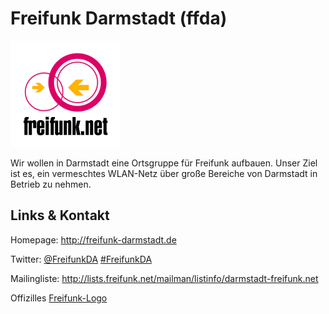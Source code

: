 # Freifunk Darmstadt (ffda)
![Freifunk Darmstadt](./ffda.logo.png)

Wir wollen in Darmstadt eine Ortsgruppe für Freifunk aufbauen. 
Unser Ziel ist es, ein vermeschtes WLAN-Netz über große Bereiche von
Darmstadt in Betrieb zu nehmen.


## Links &amp; Kontakt

Homepage: <http://freifunk-darmstadt.de>



Twitter: [@FreifunkDA](https://twitter.com/@FreifunkDA) [#FreifunkDA](https://twitter.com/search?q=%23FreifunkDA)






Mailingliste: <http://lists.freifunk.net/mailman/listinfo/darmstadt-freifunk.net>

Offizilles [Freifunk-Logo](https://wiki.freifunk.net/Datei:175x170_freifunknet.png)

